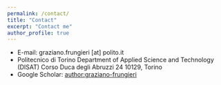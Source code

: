 ```yaml
---
permalink: /contact/
title: "Contact"
excerpt: "Contact me"
author_profile: true
---
```



* E-mail: graziano.frungieri [at] polito.it
* Politecnico di Torino
Department of Applied Science and Technology (DISAT)
Corso Duca degli Abruzzi 24
10129, Torino
* Google Scholar: [author:graziano-frungieri](https://scholar.google.it/citations?hl=it&user=LXZ7mUUAAAAJ)
